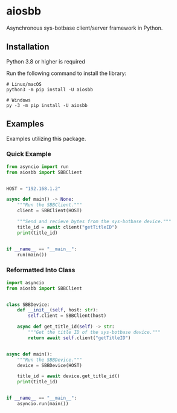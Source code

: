 # aiosbb
Asynchronous sys-botbase client/server framework in Python.

## Installation
Python 3.8 or higher is required

Run the following command to install the library:
```
# Linux/macOS
python3 -m pip install -U aiosbb

# Windows
py -3 -m pip install -U aiosbb
```

## Examples
Examples utilizing this package.

### Quick Example
```py
from asyncio import run
from aiosbb import SBBClient


HOST = "192.168.1.2"

async def main() -> None:
    """Run the SBBClient."""
    client = SBBClient(HOST)

    """Send and recieve bytes from the sys-botbase device."""
    title_id = await client("getTitleID")
    print(title_id)


if __name__ == "__main__":
    run(main())
```

### Reformatted Into Class
```py
import asyncio
from aiosbb import SBBClient


class SBBDevice:
    def __init__(self, host: str):
        self.client = SBBClient(host)

    async def get_title_id(self) -> str:
        """Get the title ID of the sys-botbase device."""
        return await self.client("getTitleID")


async def main():
    """Run the SBBDevice."""
    device = SBBDevice(HOST)

    title_id = await device.get_title_id()
    print(title_id)


if __name__ == "__main__":
    asyncio.run(main())
```